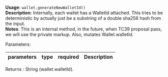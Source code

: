 **Usage**: `wallet.generateNewWalletId()`      
**Description**: Internally, each wallet has a WalletId attached. This tries to be deterministic by actually just be a substring of a double sha256 hash from the input.   
**Notes**: This is an internal method, in the future, when TC39 proposal pass, we will use the private markup. Also, mutates Wallet.walletId.  

Parameters: 

| parameters             | type      | required       | Description                                                                       |  
|------------------------|-----------|----------------| -------------------------------------------------------------------------------	  |

Returns : String (wallet.walletId).

